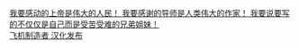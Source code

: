   
[我要感动的上帝是伟大的人民！ 我要感谢的导师是人类伟大的作家！ 我要说要写的不仅仅是自己而是受苦受难的兄弟姐妹！](http://www.dianyue.me/archives/632/7tmxm7ntz1gg7sy6/)  
[飞机制造者 汉化发布](http://www.dianyue.me/archives/072/fpz23cied94a29lv/)